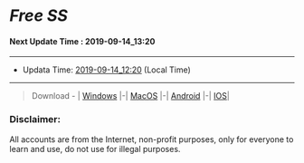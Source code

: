 
# *Free SS*

#### Next Update Time : 2019-09-14_13:20

---
* Updata Time: [2019-09-14_12:20](https://github.com/Geek-007/free-SS/blob/master/2019-09-14_12:20_FreeSS.txt) (Local Time)
---

> Download - | [Windows](https://github.com/shadowsocks/shadowsocks-windows/releases) |-| [MacOS](https://github.com/shadowsocks/shadowsocks-iOS/releases) |-| [Android](https://github.com/shadowsocks/shadowsocks-android/releases) |-| [IOS](https://itunes.apple.com/us/)|

### Disclaimer:
All accounts are from the Internet, non-profit purposes, only for everyone to learn and use, do not use for illegal purposes.
<br>
